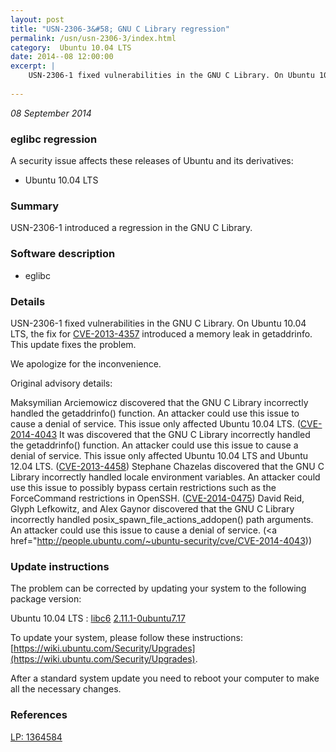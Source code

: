 ```yaml
---
layout: post
title: "USN-2306-3&#58; GNU C Library regression"
permalink: /usn/usn-2306-3/index.html
category:  Ubuntu 10.04 LTS
date: 2014--08 12:00:00
excerpt: |
    USN-2306-1 fixed vulnerabilities in the GNU C Library. On Ubuntu 10.04 LTS, the fix for [CVE-2013-4357](http://people.ubuntu.com/~ubuntu-security/cve/CVE-2013-4357) introduced a memory leak in getaddrinfo. This update fixes the problem.
    
--- 
```

 
 

*08 September 2014*

### eglibc regression

A security issue affects these releases of Ubuntu and its derivatives:

* Ubuntu 10.04 LTS

### Summary

USN-2306-1 introduced a regression in the GNU C Library. 

### Software description

* eglibc 

### Details

USN-2306-1 fixed vulnerabilities in the GNU C Library. On Ubuntu 10.04 LTS, the fix for [CVE-2013-4357](http://people.ubuntu.com/~ubuntu-security/cve/CVE-2013-4357) introduced a memory leak in getaddrinfo. This update fixes the problem.

We apologize for the inconvenience.

Original advisory details:

 Maksymilian Arciemowicz discovered that the GNU C Library incorrectly handled the getaddrinfo() function. An attacker could use this issue to cause a denial of service. This issue only affected Ubuntu 10.04 LTS. ([CVE-2014-4043](http://people.ubuntu.com/~ubuntu-security/cve/CVE-2013-4357">CVE-2013-4357</a>) It was discovered that the GNU C Library incorrectly handled the getaddrinfo() function. An attacker could use this issue to cause a denial of service. This issue only affected Ubuntu 10.04 LTS and Ubuntu 12.04 LTS. (<a href="http://people.ubuntu.com/~ubuntu-security/cve/CVE-2013-4458">CVE-2013-4458</a>) Stephane Chazelas discovered that the GNU C Library incorrectly handled locale environment variables. An attacker could use this issue to possibly bypass certain restrictions such as the ForceCommand restrictions in OpenSSH. (<a href="http://people.ubuntu.com/~ubuntu-security/cve/CVE-2014-0475">CVE-2014-0475</a>) David Reid, Glyph Lefkowitz, and Alex Gaynor discovered that the GNU C Library incorrectly handled posix_spawn_file_actions_addopen() path arguments. An attacker could use this issue to cause a denial of service. (<a href="http://people.ubuntu.com/~ubuntu-security/cve/CVE-2014-4043)) 

### Update instructions

The problem can be corrected by updating your system to the following package version:

Ubuntu 10.04 LTS
 : [libc6](https://launchpad.net/ubuntu/+source/eglibc) <span> [2.11.1-0ubuntu7.17](https://launchpad.net/ubuntu/+source/eglibc/2.11.1-0ubuntu7.17) </span> 

To update your system, please follow these instructions: [https://wiki.ubuntu.com/Security/Upgrades](https://wiki.ubuntu.com/Security/Upgrades).

After a standard system update you need to reboot your computer to make all the necessary changes. 

### References

 
 [LP: 1364584](https://launchpad.net/bugs/1364584)
 

